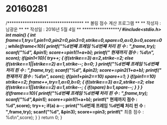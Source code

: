 # 20160281
/***********************************
**  볼링 점수 계산 프로그램       **
**      작성자 : 남광운           **
**      작성일 : 2016년 5월 4일   **
************************************/
#include<stdio.h>
int main()
{
  int frame=1,try=1,pin1=0,pin2=0,pin3=0,strike=0,spare=0,a=0,b=0,score=0;
  while(frame<10){
    printf("%d번째 프레임 %d번째 처리 핀 수 : ",frame,try);
    scanf("%d", &pin1);
    score+=pin1*(1+a+b);
    printf("**** 현재까지 점수 : %d\n", score);
    if(pin1<10){
      try++;
    {
    if(strike==3)
     a=2,strike-=2;
    else if(strike==1||strike==2)
      a=1,strike--;
    b=0;
    }
      printf("%d번째 프레임 %d번째 처리 핀 수 : ",frame,try);
      scanf("%d", &pin2);
      score+=pin2*(1+a+b);
      printf("**** 현재까지 점수 : %d\n", score);
      if(pin1+pin2==10)
        spare+=1;
      }
      if(pin1==10)
        strike+=2;
      frame++,try=1,a=0,b=0;
      {
      if(strike==3)
        a=2,strike-=2;
      else if(strike==1||strike==2)
        a=1,strike--;
        {
        if(spare)
          b=1,spare--;
        }
      }
    }
    if(frame==10){
      printf("%d번째 프레임 %d번째 처리 핀 수 : ",frame,try);
      scanf("%d",&pin1);
      score+=pin1*(1+a+b);
      printf("**** 현재까지 점수 : %d",score);
      try++;
      if(a)
        a--;
      print("%d번재 프레임 %d번째 처리 핀 수 : ",frame,try);
      scanf("%d", &pin3);
      score+=pin3;
      printf("**** 최종 점수 : %d\n",score);
      }
    }
    return 0;
  }
